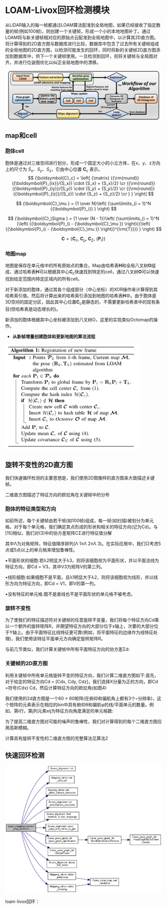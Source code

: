# LOAM-Livox回环检测模块

从LiDAR输入的每一帧都通过LOAM算法配准到全局地图，如果已经接收了指定数量的帧(例如100帧)，则创建一个关键帧，形成一个小的本地地图补丁。通过LOAM将与新关键帧相对应的原始点云配准到全局地图中，以计算其2D直方图。将计算得到的2D直方图与数据库进行比较，数据库中包含了过去所有关键帧组成的全局地图的2D直方图，以检测可能发生的回环，同时将新的关键帧2D直方图添加到数据库中，供下一个关键帧使用。一旦检测到回环，则将关键帧与全局图对齐，并进行位姿图优化以纠正全局地图中的漂移。

![SystemOverview](assets/SystemOverview.png)

## map和cell

### 胞体cell

胞体是通过对三维空间进行划分，形成一个固定大小的小立方体，在x、y、z方向上的尺寸为 ${S_x}$、${S_y}$、${S_z}$，它由中心位置 ${\boldsymbol{C}_c}$ 表示。
$$
{\boldsymbol{C}_c} = \left[ {\matrix{
   {{\rm{round}}({\boldsymbol{P}_{ix}}/{S_x}) \cdot {S_x} + {S_x}/2}  \cr 
   {{\rm{round}}({\boldsymbol{P}_{iy}}/{S_y}) \cdot {S_y} + {S_y}/2}  \cr 
   {{\rm{round}}({\boldsymbol{P}_{iz}}/{S_z}) \cdot {S_z} + {S_z}/2}  \cr 
 } } \right]
$$

$$
{\boldsymbol{C}_\mu } = {1 \over N}\left( {\sum\limits_{i = 1}^N {{\boldsymbol{P}_i}} } \right)
$$

$$
{\boldsymbol{C}_\Sigma } = {1 \over {N - 1}}\left( {\sum\limits_{i = 1}^N {\left( {{\boldsymbol{P}_i} - {\boldsymbol{C}_\mu }} \right){{\left( {{\boldsymbol{P}_i} - {\boldsymbol{C}_\mu }} \right)}^{\rm{T}}}} } \right)
$$

$$
{\boldsymbol{C}} = \left\{ {{\boldsymbol{C}_c},{\ }
{\boldsymbol{C}_\mu },{\ }
{{\boldsymbol{C}}_\Sigma },{\ }
\left\{ {{{\boldsymbol{P}}_i}} \right\}} \right\}
$$



### 地图map

地图是保存在单元格中的所有原始点的集合。Map由哈希表**H**和全局八叉树**O**组成，通过哈希表**H**可以根据其中心${\boldsymbol{C}_c}$快速找到特定的cell，通过八叉树**O**可以快速找到给定范围内特定区域内的所有cell。

对于新添加的胞体，通过其各个组成部分（中心坐标）的XOR操作来计算得到其哈希索引值。然后将计算出来的哈希索引添加到地图的哈希表**H**中。由于胞体是3D空间的固定分区，因此其中心位置${\boldsymbol{C}_c}$是静态的，不需要更新哈希表中的现有条目(但哈希表是动态增长的)。

新添加的胞体根据其中心坐标被添加到八叉树O，这里的实现类似Octomap的操作。

- **从新帧增量创建胞体和更新地图的算法流程**

<img src="assets\image-20221004000319939.png" alt="image-20221004000319939" style="zoom:80%;" />

## 旋转不变性的2D直方图

我们快速循环检测的主要思想是，我们使用2D图像样的直方图来大致描述关键帧。

二维直方图描述了特征方向的欧拉角在关键帧中的分布

### 胞体的特征类型和方向



如前所述，每个关键帧由若干帧(如100帧)组成，每一帧(如扫描)被划分为单元格。对于每个单元格，我们确定其点形成的形状和相关的特征方向(记为Cd)。与[15]相似，我们对(3)中的协方差矩阵CΣ进行特征值分解



其中Λ为对角矩阵，特征值降序排列(Λ 1≥Λ 2≥Λ 3)。在实际应用中，我们只考虑5点或5点以上的单元格来增加鲁棒性。

•平面形状的细胞:若λ2明显大于λ3，则将该细胞视为平面形状，并以平面法线为特征方向，即Cd = V3，其中V3为矩阵V的第三列。

•线形细胞:如果细胞不是平面，且λ1明显大于λ2，则将该细胞视为线形，并以线形方向为特征方向，即Cd = V1，即V的第一列。

•没有特征的单元格:既不是直线也不是平面形状的单元格不被考虑。

### 旋转不变性

为了使我们的特征描述符对关键帧的任意旋转不变量，我们将每个特征方向Cd乘以一个额外的旋转矩阵R，并期望特征方向的大部分位于x轴上，次要的大部分位于Y轴上。由于平面特征比线特征更可靠(例如，将平面特征的边缘作为线特征处理)，我们使用该特征平面单元方向确定旋转矩阵R。

与前几节类似，我们计算关键帧中所有平面特征方向的协方差Σd:

### 关键帧的2D直方图

利用关键帧中所有单元格旋转不变的特征方向，我们计算二维直方图如下:首先，对于给定的特征方向Cd = [Cdx, Cdy, Cdz]，我们选择X分量为正的方向，即Cd =符号(Cdx)·Cd，然后计算特征方向的欧拉角(如图4)



我们使用的2d直方图是一个60 × 60矩阵(在俯仰和偏航角上都有3个◦分辨率)，这个矩阵的元素表示在相应的bin中具有俯仰θ和偏航φ的线/平面单元的数量。例如，第i行，第j列元素eij为特征方向角度满足的单元格数:



为了提高二维直方图对可能的噪声的鲁棒性，我们对计算得到的每个二维直方图应用高斯模糊。

计算具有旋转不变性的二维直方图的完整算法见算法2

## 快速回环检测





![image-20221007105626703](assets/image-20221007105626703.png)

loam-livox回环：